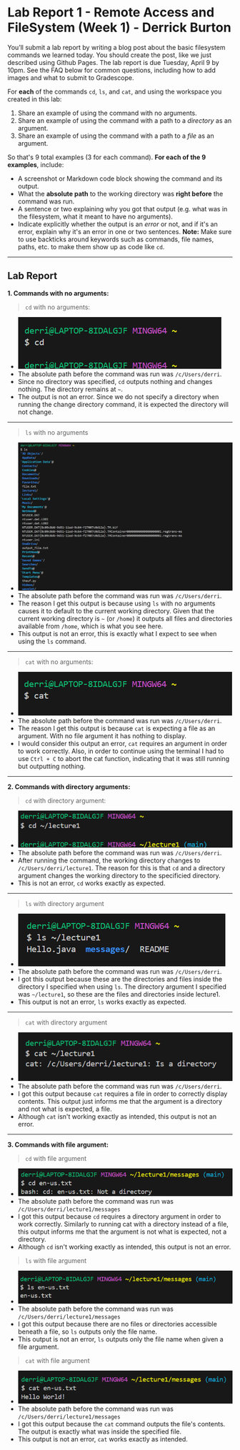 # Lab Report 1 - Remote Access and FileSystem (Week 1) - Derrick Burton
You’ll submit a lab report by writing a blog post about the basic filesystem commands we learned today. You should create the post, like we just described using Github Pages. The lab report is due Tuesday, April 9 by 10pm. See the FAQ below for common questions, including how to add images and what to submit to Gradescope.

For **each** of the commands `cd`, `ls`, and `cat`, and using the workspace you created in this lab:

1. Share an example of using the command with no arguments.
2. Share an example of using the command with a path to a *directory* as an argument.
3. Share an example of using the command with a path to a *file* as an argument.

So that's 9 total examples (3 for each command). **For each of the 9 examples**, include:

* A screenshot or Markdown code block showing the command and its output.
* What the **absolute path** to the working directory was **right before** the command was run.
* A sentence or two explaining why you got that output (e.g. what was in the filesystem, what it meant to have no arguments).
* Indicate explicitly whether the output is an *error* or not, and if it's an error, explain why it's an error in one or two sentences. **Note:** Make sure to use backticks  around keywords such as commands, file names, paths, etc. to make them show up as code like `cd`.

___

## Lab Report

**1. Commands with no arguments:**
>`cd` with no arguments:
   * ![image](cd-no-argument.png)
   * The absolute path before the command was run was `/c/Users/derri`.
   * Since no directory was specified, `cd` outputs nothing and changes nothing. The directory remains at `~`.
   * The output is not an error. Since we do not specify a directory when running the change directory command, it is expected the directory will not change.
   ___
   >`ls` with no arguments
   * ![image](ls-no-argument.png)
   * The absolute path before the command was run was `/c/Users/derri`.
   * The reason I get this output is because using `ls` with no arguments causes it to default to the current working directory. Given that the current working directory is `~` (or `/home`) it outputs all files and directories available from `/home`, which is what you see here.
   * This output is not an error, this is exactly what I expect to see when using the `ls` command.
___
>`cat` with no arguments:
* ![image](cat-no-argument.png)
* The absolute path before the command was run was `/c/Users/derri`.
* The reason I get this output is because  `cat` is expecting a file as an argument. With no file argument it has nothing to display.
* I would consider this output an error, `cat` requires an argument in order to work correctly. Also, in order to continue using the terminal I had to use `Ctrl + C` to abort the cat function, indicating that it was still running but outputting nothing.
___
**2. Commands with directory arguments:**
>`cd` with directory argument:

* ![image](cd-with-directory.png)
* The absolute path before the command was run was `/c/Users/derri`.
* After running the command, the working directory changes to `/c/Users/derri/lecture1`. The reason for this is that `cd` and a directory argument changes the working directory to the specificied directory.
* This is not an error, `cd` works exactly as expected.
___
>`ls` with directory argument
* ![image](ls-with-directory.png)
* The absolute path before the command was run was `/c/Users/derri`.
* I got this output because these are the directories and files inside the directory I specified when using `ls`. The directory argument I specified was `~/lecture1`, so these are the files and directories inside lecture1.
* This output is not an error, `ls` works exactly as expected.
___
>`cat` with directory argument
* ![image](cat-with-directory.png)
* The absolute path before the command was run was `/c/Users/derri`.
* I got this output because `cat` requires a file in order to correctly display contents. This output just informs me that the argument is a directory and not what is expected, a file.
* Although `cat` isn't working exactly as intended, this output is not an error.
___
**3. Commands with file argument:**
>`cd` with file argument
* ![image](cd-with-file-path.png)
* The absolute path before the command was run was `/c/Users/derri/lecture1/messages`
* I got this output because `cd` requires a directory argument in order to work correctly. Similarly to running cat with a directory instead of a file, this output informs me that the argument is not what is expected, not a directory.
* Although `cd` isn't working exactly as intended, this output is not an error.
>`ls` with file argument
* ![image](ls-with-file-path.png)
* The absolute path before the command was run was `/c/Users/derri/lecture1/messages`
* I got this output because there are no files or directories accessible beneath a file, so `ls` outputs only the file name.
* This output is not an error, `ls` outputs only the file name when given a file argument.
>`cat` with file argument
* ![image](cat-with-file-path.png)
* The absolute path before the command was run was `/c/Users/derri/lecture1/messages`
* I got this output because the `cat` command outputs the file's contents. The output is exactly what was inside the specified file.
* This output is not an error, `cat` works exactly as intended.
